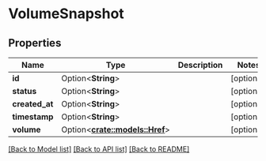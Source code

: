 # VolumeSnapshot

## Properties

Name | Type | Description | Notes
------------ | ------------- | ------------- | -------------
**id** | Option<**String**> |  | [optional]
**status** | Option<**String**> |  | [optional]
**created_at** | Option<**String**> |  | [optional]
**timestamp** | Option<**String**> |  | [optional]
**volume** | Option<[**crate::models::Href**](Href.md)> |  | [optional]

[[Back to Model list]](../README.md#documentation-for-models) [[Back to API list]](../README.md#documentation-for-api-endpoints) [[Back to README]](../README.md)


